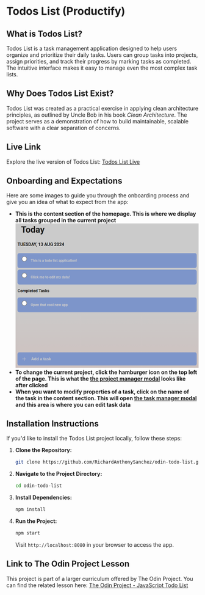 # Todos List (Productify)

## What is Todos List?
Todos List is a task management application designed to help users organize and prioritize their daily tasks. Users can group tasks into projects, assign priorities, and track their progress by marking tasks as completed. The intuitive interface makes it easy to manage even the most complex task lists.

## Why Does Todos List Exist?
Todos List was created as a practical exercise in applying clean architecture principles, as outlined by Uncle Bob in his book *Clean Architecture*. The project serves as a demonstration of how to build maintainable, scalable software with a clear separation of concerns.

## Live Link
Explore the live version of Todos List: [Todos List Live](https://richardanthonysanchez.github.io/odin-todo-list/)

## Onboarding and Expectations
Here are some images to guide you through the onboarding process and give you an idea of what to expect from the app:

- **This is the content section of the homepage. This is where we display all tasks grouped in the current project** ![homepage for productify](./img/img-todoslist-homepage.png)
- **To change the current project, click the hamburger icon on the top left of the page. This is what the [the project manager modal](./img/img-todoslist-projectmanager.png) looks like after clicked** 
- **When you want to modify properties of a task, click on the name of the task in the content section. This will open [the task manager modal](./img/img-todoslist-taskmanager.png) and this area is where you can edit task data** 

## Installation Instructions
If you'd like to install the Todos List project locally, follow these steps:

1. **Clone the Repository:**
   ```bash
   git clone https://github.com/RichardAnthonySanchez/odin-todo-list.git
   ```

2. **Navigate to the Project Directory:**
   ```bash
   cd odin-todo-list
   ```

3. **Install Dependencies:**
   ```bash
   npm install
   ```

4. **Run the Project:**
   ```bash
   npm start
   ```
   Visit `http://localhost:8080` in your browser to access the app.

## Link to The Odin Project Lesson
This project is part of a larger curriculum offered by The Odin Project. You can find the related lesson here: [The Odin Project - JavaScript Todo List](https://www.theodinproject.com/lessons/node-path-javascript-todo-list)
